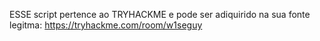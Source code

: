 ESSE script pertence ao TRYHACKME e pode ser adiquirido na sua fonte legitma: https://tryhackme.com/room/w1seguy

